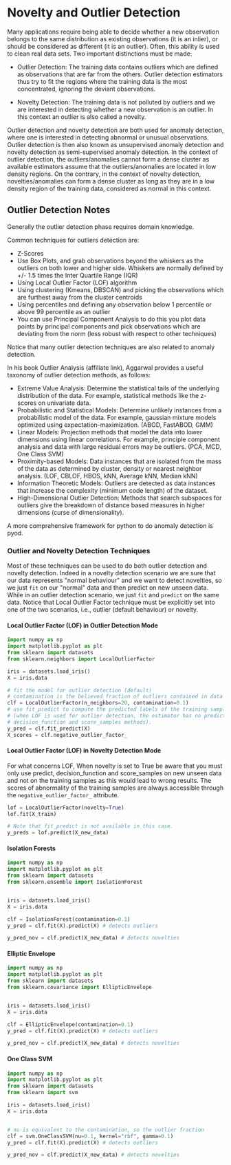# Novelty and Outlier Detection

Many applications require being able to decide whether a new 
observation belongs to the same distribution as existing observations
(it is an inlier), or should be considered as different (it is an outlier).
Often, this ability is used to clean real data sets.
Two important distinctions must be made:

* Outlier Detection: The training data contains outliers which are defined
as observations that are far from the others. Outlier detection estimators 
thus try to fit the regions where the training data is the most concentrated, 
ignoring the deviant observations.

* Novelty Detection: The training data is not polluted by outliers and we 
are interested in detecting whether a new observation is an outlier. 
In this context an outlier is also called a novelty.

Outlier detection and novelty detection are both used for anomaly detection, 
where one is interested in detecting abnormal or unusual observations.
Outlier detection is then also known as unsupervised anomaly detection and 
novelty detection as semi-supervised anomaly detection. In the context of 
outlier detection, the outliers/anomalies cannot form a dense cluster as 
available estimators assume that the outliers/anomalies are located in low 
density regions. On the contrary, in the context of novelty detection, 
novelties/anomalies can form a dense cluster as long as they are in a low 
density region of the training data, considered as normal in this context.



## Outlier Detection Notes

Generally the outlier detection phase requires domain knowledge.

Common techniques for outliers detection are:

* Z-Scores
* Use Box Plots, and grab observations beyond the whiskers as the outliers on
    both lower and higher side. Whiskers are normally defined by +/- 1.5 times
    the Inter Quartile Range (IQR)
* Using Local Outlier Factor (LOF) algorithm
* Using clustering (Kmeans, DBSCAN) and picking the observations which are
    furthest away from the cluster centroids
* Using percentiles and defining any observation below 1 percentile or above 99
    percentile as an outlier
* You can use Principal Component Analysis to do this you plot data points 
    by principal components and pick observations which are
    deviating from the norm (less robust with respect to other techniques)


Notice that many outlier detection techniques are also related to anomaly detection.

In his book Outlier Analysis (affiliate link), Aggarwal provides a useful taxonomy of outlier detection methods, as follows:

* Extreme Value Analysis: Determine the statistical tails of the underlying 
    distribution of the data. For example, statistical methods like 
    the z-scores on univariate data.
* Probabilistic and Statistical Models: Determine unlikely instances from a 
    probabilistic model of the data. For example, gaussian mixture models 
    optimized using expectation-maximization.
    (ABOD, FastABOD, GMM)
* Linear Models: Projection methods that model the data into lower dimensions using 
    linear correlations. For example, principle component analysis and data 
    with large residual errors may be outliers.
    (PCA, MCD, One Class SVM)
* Proximity-based Models: Data instances that are isolated from the mass of the 
    data as determined by cluster, density or nearest neighbor analysis.
    (LOF, CBLOF, HBOS, kNN, Average kNN, Median kNN)
* Information Theoretic Models: Outliers are detected as data instances that increase the complexity (minimum code length) of the dataset.
* High-Dimensional Outlier Detection: Methods that search subspaces for outliers give 
    the breakdown of distance based measures in higher dimensions (curse of dimensionality).


A more comprehensive framework for python to do anomaly detection
is pyod.

### Outlier and Novelty Detection Techniques

Most of these techniques can be used to do both outlier
detection and novelty detection.
Indeed in a novelty detection scenario we are sure that our data represents
"normal behaviour" and we want to detect novelties, so we just `fit` on 
our "normal" data and then predict on new unseen data.
While in an outlier detection scenario, we just `fit` and `predict`
on the same data.
Notice that Local Outlier Factor technique must be explicitly set into
one of the two scenarios, i.e., outlier (default behaviour) or novelty.


#### Local Outlier Factor (LOF) in Outlier Detection Mode

```python
import numpy as np
import matplotlib.pyplot as plt
from sklearn import datasets
from sklearn.neighbors import LocalOutlierFactor

iris = datasets.load_iris()
X = iris.data

# fit the model for outlier detection (default)
# contamination is the believed fraction of outliers contained in data
clf = LocalOutlierFactor(n_neighbors=20, contamination=0.1)
# use fit_predict to compute the predicted labels of the training samples
# (when LOF is used for outlier detection, the estimator has no predict,
# decision_function and score_samples methods).
y_pred = clf.fit_predict(X)
X_scores = clf.negative_outlier_factor_
```

#### Local Outlier Factor (LOF) in Novelty Detection Mode

For what concerns LOF, When novelty is set to True be aware that you 
must only use predict, decision_function and score_samples on new 
unseen data and not on the training samples as this would lead to 
wrong results. The scores of abnormality of the training samples 
are always accessible through the `negative_outlier_factor_`
attribute.

```python
lof = LocalOutlierFactor(novelty=True)
lof.fit(X_train)

# Note that fit_predict is not available in this case.
y_preds = lof.predict(X_new_data)


```

#### Isolation Forests

```python
import numpy as np
import matplotlib.pyplot as plt
from sklearn import datasets
from sklearn.ensemble import IsolationForest


iris = datasets.load_iris()
X = iris.data

clf = IsolationForest(contamination=0.1)
y_pred = clf.fit(X).predict(X) # detects outliers

y_pred_nov = clf.predict(X_new_data) # detects novelties
```

#### Elliptic Envelope

```python
import numpy as np
import matplotlib.pyplot as plt
from sklearn import datasets
from sklearn.covariance import EllipticEnvelope


iris = datasets.load_iris()
X = iris.data

clf = EllipticEnvelope(contamination=0.1)
y_pred = clf.fit(X).predict(X) # detects outliers

y_pred_nov = clf.predict(X_new_data) # detects novelties
```

#### One Class SVM

```python
import numpy as np
import matplotlib.pyplot as plt
from sklearn import datasets
from sklearn import svm

iris = datasets.load_iris()
X = iris.data


# nu is equivalent to the contamination, so the outlier fraction
clf = svm.OneClassSVM(nu=0.1, kernel="rbf", gamma=0.1)
y_pred = clf.fit(X).predict(X) # detects outliers

y_pred_nov = clf.predict(X_new_data) # detects novelties
```

